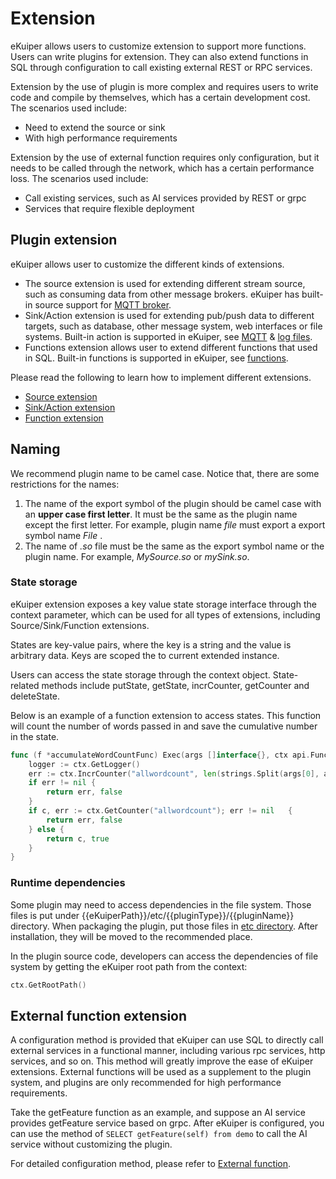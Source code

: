 # Extension

eKuiper allows users to customize extension to support more functions. Users can write plugins for extension. They can also extend functions in SQL through configuration to call existing external REST or RPC services.

Extension by the use of plugin is more complex and requires users to write code and compile by themselves, which has a certain development cost. The scenarios used include:

- Need to extend the source or sink
- With high performance requirements

Extension by the use of external function requires only configuration, but it needs to be called through the network, which has a certain performance loss. The scenarios used include:

- Call existing services, such as AI services provided by REST or grpc
- Services that require flexible deployment

## Plugin extension

eKuiper allows user to customize the different kinds of extensions.  

- The source extension is used for extending different stream source, such as consuming data from other message brokers. eKuiper has built-in source support for [MQTT broker](../rules/sources/mqtt.md).
- Sink/Action extension is used for extending pub/push data to different targets, such as database, other message system, web interfaces or file systems. Built-in action is supported in eKuiper, see [MQTT](../rules/sinks/mqtt.md) & [log files](../rules/sinks/logs.md).
- Functions extension allows user to extend different functions that used in SQL. Built-in functions is supported in eKuiper, see [functions](../sqls/built-in_functions.md).

Please read the following to learn how to implement different extensions.

- [Source extension](./source.md)
- [Sink/Action extension](./sink.md)
- [Function extension](./function.md)

## Naming

We recommend plugin name to be camel case. Notice that, there are some restrictions for the names:

1. The name of the export symbol of the plugin should be camel case with an **upper case first letter**. It must be the same as the plugin name except the first letter. For example, plugin name _file_ must export a export symbol name _File_ .
2. The name of _.so_ file must be the same as the export symbol name or the plugin name. For example, _MySource.so_ or _mySink.so_.

### State storage

eKuiper extension exposes a key value state storage interface through the context parameter, which can be used for all types of extensions, including Source/Sink/Function extensions.

States are key-value pairs, where the key is a string and the value is arbitrary data. Keys are scoped the to current extended instance.

Users can access the state storage through the context object. State-related methods include putState, getState, incrCounter, getCounter and deleteState.

Below is an example of a function extension to access states. This function will count the number of words passed in and save the cumulative number in the state.

```go
func (f *accumulateWordCountFunc) Exec(args []interface{}, ctx api.FunctionContext) (interface{}, bool) {
    logger := ctx.GetLogger()    
	err := ctx.IncrCounter("allwordcount", len(strings.Split(args[0], args[1])))
	if err != nil {
		return err, false
	}
	if c, err := ctx.GetCounter("allwordcount"); err != nil   {
		return err, false
	} else {
		return c, true
	}
}
```

### Runtime dependencies

Some plugin may need to access dependencies in the file system. Those files is put under {{eKuiperPath}}/etc/{{pluginType}}/{{pluginName}} directory. When packaging the plugin, put those files in [etc directory](../restapi/plugins.md#plugin-file-format). After installation, they will be moved to the recommended place.

In the plugin source code, developers can access the dependencies of file system by getting the eKuiper root path from the context:

```go
ctx.GetRootPath()
```

## External function extension

A configuration method is provided that eKuiper can use SQL to directly call external services in a functional manner, including various rpc services, http services, and so on. This method will greatly improve the ease of eKuiper extensions. External functions will be used as a supplement to the plugin system, and plugins are only recommended for high performance requirements.

Take the getFeature function as an example, and suppose an AI service provides getFeature service based on grpc. After eKuiper is configured, you can use the method of `SELECT getFeature(self) from demo` to call the AI service without customizing the plugin.

For detailed configuration method, please refer to [External function](external_func.md).

